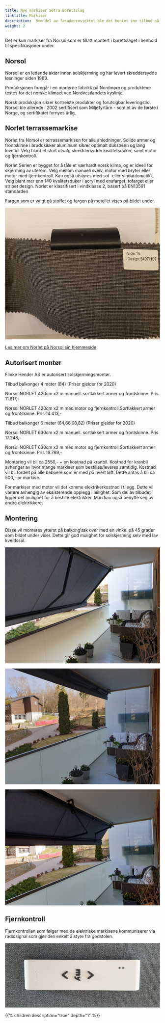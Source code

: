 ```yaml
---
title: Nye markiser Setra Borettslag
linktitle: Markiser
description:  Som del av fasadeprosjektet ble det hentet inn tilbud på markiser og det ble bestemt at Norsol ble leverandør av markiser til borettslaget.
weight: 2
---
```


Det er kun markiser fra Norsol som er tillatt montert i borettslaget i henhold til spesifikasjoner under. 


## Norsol

Norsol er en ledende aktør innen solskjerming og har levert skreddersydde løsninger siden 1983.

Produksjonen foregår i en moderne fabrikk på Nordmøre og produktene testes for det norske klimaet ved Nordvestlandets kyslinje.

Norsk produksjon sikrer kortreiste produkter og forutsigbar leveringstid. Norsol ble allerede i 2002 sertifisert som Miljøfyrtårn - som et av de første i Norge, og sertifikatet fornyes årlig.

## Norlet terrassemarkise

Norlet fra Norsol er terrassemarkisen for alle anledninger. Solide armer og frontskinne i bruddsikker aluminium sikrer optimalt dukspenn og lang levetid. Velg blant et stort utvalg skreddersydde kvalitetsduker, samt motor og fjernkontroll.

Norlet Serien er bygget for å tåle et værhardt norsk klima, og er ideell for skjerming av uterom. Velg mellom manuell sveiv, motor med bryter eller motor med fjernkontroll. Kan også utstyres med sol- eller vindautomatikk. Velg blant mer enn 140 kvalitetsduker i acryl med ensfarget, tofarget eller stripet design. Norlet er klassifisert i vindklasse 2, basert på EN13561 standarden

Fargen som er valgt på stoffet og fargen på metallet vises på bildet under.

![Markisestoff](markisestoff.png)

[Les mer om Norlet på Norsol sin hjemmeside](https://www.norsol.no/blogg/produkter/markiser/)
 
## Autorisert montør

Flinke Hender AS er autorisert solskjermingsmontør.

Tilbud balkonger 4 meter (84) (Priser gjelder for 2020)

Norsol NORLET 420cm x2 m manuell. sortlakkert armer og frontskinne. Pris 11.817,-

Norsol  NORLET 420cm x2 m med motor og fjernkontroll.Sortlakkert armer og frontskinne. Pris  14.413,-

Tilbud balkonger 6 meter (64,66,68,82) (Priser gjelder for 2020)

Norsol NORLET 630cm x2 m manuell. sortlakkert armer og frontskinne. Pris 17.248,-

Norsol  NORLET 630cm x2 m med motor og fjernkontroll.Sortlakkert armer og frontskinne. Pris  19.769,-

Montering vil bli ca 2550,- + en kostnad på kranbil. Kostnad for kranbil avhenger av hvor mange markiser som bestilles/leveres samtidig. Kostnad vil bli fordelt på alle beboere som er med på hvert løft. Dette antas å bli ca 500,- pr markise.

For markiser med motor vil det komme elektrikerkostnad i tilegg. Dette vil variere avhengig av eksisterende opplegg i leilighet. Som del av tilbudet ligger det mulighet for å bestille elektrikker. Man kan også benytte seg av andre elektrikkere. 

## Montering

Disse vil monteres ytterst på balkong\tak over med en vinkel på 45 grader som bildet under viser. Dette gir god mulighet for solskjerming selv med lav kveldssol. 

![Markise](markise2020_2.png)

![Markise](markise2020_3.jpg)

![Markise](markise2020_4.jpg)

## Fjernkontroll

Fjernkontrollen som følger med de elektriske markisene kommuniserer via radiosignal som gjør den enkelt å styre fra godstolen.

![Markise](markise2020_5.png)

{{% children description="true" depth="1" %}}
